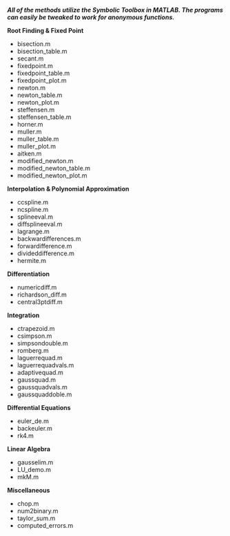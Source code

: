***All of the methods utilize the Symbolic Toolbox in MATLAB. The programs can easily be tweaked to work for anonymous functions.***

**Root Finding & Fixed Point**
- bisection.m
- bisection_table.m
- secant.m
- fixedpoint.m
- fixedpoint_table.m
- fixedpoint_plot.m
- newton.m
- newton_table.m
- newton_plot.m
- steffensen.m
- steffensen_table.m
- horner.m
- muller.m
- muller_table.m
- muller_plot.m
- aitken.m
- modified_newton.m
- modified_newton_table.m
- modified_newton_plot.m

**Interpolation & Polynomial Approximation**
- ccspline.m
- ncspline.m
- splineeval.m
- diffsplineeval.m
- lagrange.m
- backwardifferences.m
- forwardifference.m
- divideddifference.m
- hermite.m

**Differentiation**
- numericdiff.m
- richardson_diff.m
- central3ptdiff.m

**Integration**
- ctrapezoid.m
- csimpson.m
- simpsondouble.m
- romberg.m
- laguerrequad.m
- laguerrequadvals.m
- adaptivequad.m
- gaussquad.m
- gaussquadvals.m
- gaussquaddoble.m

**Differential Equations**
- euler_de.m
- backeuler.m
- rk4.m

**Linear Algebra**
- gausselim.m
- LU_demo.m
- mkM.m

**Miscellaneous**
- chop.m
- num2binary.m
- taylor_sum.m
- computed_errors.m
